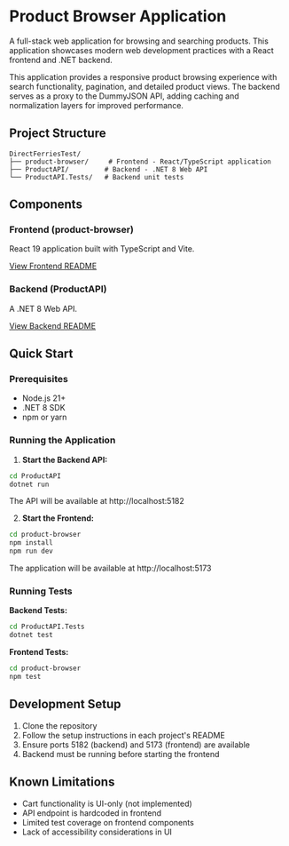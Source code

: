 # Product Browser Application

A full-stack web application for browsing and searching products. This application showcases modern web development practices with a React frontend and .NET backend.

This application provides a responsive product browsing experience with search functionality, pagination, and detailed product views. The backend serves as a proxy to the DummyJSON API, adding caching and normalization layers for improved performance.

## Project Structure

```
DirectFerriesTest/
├── product-browser/     # Frontend - React/TypeScript application
├── ProductAPI/         # Backend - .NET 8 Web API
└── ProductAPI.Tests/   # Backend unit tests
```

## Components

### Frontend (product-browser)
React 19 application built with TypeScript and Vite.

[View Frontend README](./product-browser/README.md)

### Backend (ProductAPI)
A .NET 8 Web API.

[View Backend README](./ProductAPI/README.md)

## Quick Start

### Prerequisites
- Node.js 21+
- .NET 8 SDK
- npm or yarn

### Running the Application

1. **Start the Backend API:**
```bash
cd ProductAPI
dotnet run
```
The API will be available at http://localhost:5182

2. **Start the Frontend:**
```bash
cd product-browser
npm install
npm run dev
```
The application will be available at http://localhost:5173

### Running Tests

**Backend Tests:**
```bash
cd ProductAPI.Tests
dotnet test
```

**Frontend Tests:**
```bash
cd product-browser
npm test
```

## Development Setup

1. Clone the repository
2. Follow the setup instructions in each project's README
3. Ensure ports 5182 (backend) and 5173 (frontend) are available
4. Backend must be running before starting the frontend

## Known Limitations

- Cart functionality is UI-only (not implemented)
- API endpoint is hardcoded in frontend
- Limited test coverage on frontend components
- Lack of accessibility considerations in UI
